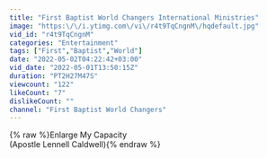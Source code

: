 ```yaml
---
title: "First Baptist World Changers International Ministries"
image: "https:\/\/i.ytimg.com\/vi\/r4t9TqCngnM\/hqdefault.jpg"
vid_id: "r4t9TqCngnM"
categories: "Entertainment"
tags: ["First","Baptist","World"]
date: "2022-05-02T04:22:42+03:00"
vid_date: "2022-05-01T13:50:15Z"
duration: "PT2H27M47S"
viewcount: "122"
likeCount: "7"
dislikeCount: ""
channel: "First Baptist World Changers"
---
```

{% raw %}Enlarge My Capacity<br />(Apostle Lennell Caldwell){% endraw %}
